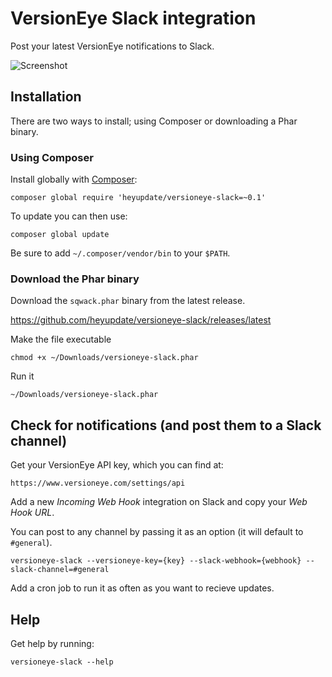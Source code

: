 # VersionEye Slack integration

Post your latest VersionEye notifications to Slack.

![Screenshot](https://raw.githubusercontent.com/heyupdate/versioneye-slack/gh-pages/screenshot.png)

## Installation

There are two ways to install; using Composer or downloading a Phar binary.

### Using Composer

Install globally with [Composer](https://getcomposer.org/doc/03-cli.md#global):

    composer global require 'heyupdate/versioneye-slack=~0.1'

To update you can then use:

    composer global update

Be sure to add `~/.composer/vendor/bin` to your `$PATH`.

### Download the Phar binary

Download the `sqwack.phar` binary from the latest release.

https://github.com/heyupdate/versioneye-slack/releases/latest

Make the file executable

    chmod +x ~/Downloads/versioneye-slack.phar

Run it

    ~/Downloads/versioneye-slack.phar

## Check for notifications (and post them to a Slack channel)

Get your VersionEye API key, which you can find at:

    https://www.versioneye.com/settings/api

Add a new *Incoming Web Hook* integration on Slack and copy your *Web Hook URL*.

You can post to any channel by passing it as an option (it will default to `#general`).

    versioneye-slack --versioneye-key={key} --slack-webhook={webhook} --slack-channel=#general

Add a cron job to run it as often as you want to recieve updates.

## Help

Get help by running:

    versioneye-slack --help
